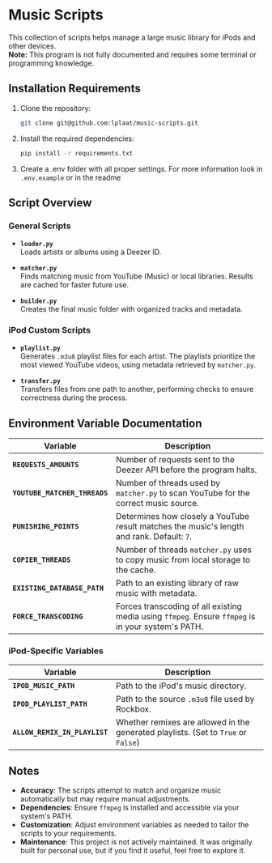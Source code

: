 # Music Scripts

This collection of scripts helps manage a large music library for iPods and other devices.  
**Note:** This program is not fully documented and requires some terminal or programming knowledge.

## Installation Requirements

1. Clone the repository:
   ```bash
   git clone git@github.com:lplaat/music-scripts.git
   ```
2. Install the required dependencies:
   ```bash
   pip install -r requirements.txt
   ```
3. Create a .env folder with all proper settings. For more information look in `.env.example` or in the readme

## Script Overview

### General Scripts
- **`loader.py`**  
  Loads artists or albums using a Deezer ID.

- **`matcher.py`**  
  Finds matching music from YouTube (Music) or local libraries. Results are cached for faster future use.

- **`builder.py`**  
  Creates the final music folder with organized tracks and metadata.

### iPod Custom Scripts
- **`playlist.py`**  
  Generates `.m3u8` playlist files for each artist. The playlists prioritize the most viewed YouTube videos, using metadata retrieved by `matcher.py`.

- **`transfer.py`**  
  Transfers files from one path to another, performing checks to ensure correctness during the process.


## Environment Variable Documentation

| Variable                  | Description                                                                                          |
|---------------------------|------------------------------------------------------------------------------------------------------|
| **`REQUESTS_AMOUNTS`**    | Number of requests sent to the Deezer API before the program halts.                                  |
| **`YOUTUBE_MATCHER_THREADS`** | Number of threads used by `matcher.py` to scan YouTube for the correct music source.              |
| **`PUNISHING_POINTS`**    | Determines how closely a YouTube result matches the music's length and rank. Default: `7`.           |
| **`COPIER_THREADS`**      | Number of threads `matcher.py` uses to copy music from local storage to the cache.                   |
| **`EXISTING_DATABASE_PATH`** | Path to an existing library of raw music with metadata.                                           |
| **`FORCE_TRANSCODING`**   | Forces transcoding of all existing media using `ffmpeg`. Ensure `ffmpeg` is in your system's PATH.   |

### iPod-Specific Variables

| Variable                  | Description                                                                                          |
|---------------------------|------------------------------------------------------------------------------------------------------|
| **`IPOD_MUSIC_PATH`**     | Path to the iPod's music directory.                                                                 |
| **`IPOD_PLAYLIST_PATH`**  | Path to the source `.m3u8` file used by Rockbox.                                                    |
| **`ALLOW_REMIX_IN_PLAYLIST`** | Whether remixes are allowed in the generated playlists. (Set to `True` or `False`)              |


## Notes

- **Accuracy**: The scripts attempt to match and organize music automatically but may require manual adjustments.  
- **Dependencies**: Ensure `ffmpeg` is installed and accessible via your system's PATH.  
- **Customization**: Adjust environment variables as needed to tailor the scripts to your requirements.
- **Maintenance**: This project is not actively maintained. It was originally built for personal use, but if you find it useful, feel free to explore it.